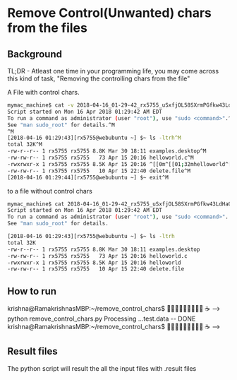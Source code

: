 # Remove Control(Unwanted) chars from the files

## Background

TL;DR - Atleast one time  in your programming life, you may come across this kind of task, "Removing the controlling chars from the file"

A File with control chars.

```bash
mymac_machine$ cat -v 2018-04-16_01-29-42_rx5755_uSxfjOL58SXrmPGfkw43LdHaOFBm0f7uDSLzQuIapl.data
Script started on Mon 16 Apr 2018 01:29:42 AM EDT
To run a command as administrator (user "root"), use "sudo <command>".^M
See "man sudo_root" for details.^M
^M
[2018-04-16 01:29:43][rx5755@webubuntu ~] $~ ls -ltrh^M
total 32K^M
-rw-r--r-- 1 rx5755 rx5755 8.8K Mar 30 18:11 examples.desktop^M
-rw-rw-r-- 1 rx5755 rx5755   73 Apr 15 20:16 helloworld.c^M
-rwxrwxr-x 1 rx5755 rx5755 8.5K Apr 15 20:16 ^[[0m^[[01;32mhelloworld^[[0m^M
-rw-rw-r-- 1 rx5755 rx5755   10 Apr 15 22:40 delete.file^M
[2018-04-16 01:29:44][rx5755@webubuntu ~] $~ exit^M
```
to a file without control chars
```bash
mymac_machine$ cat 2018-04-16_01-29-42_rx5755_uSxfjOL58SXrmPGfkw43LdHaOFBm0f7uDSLzQuIapl.data
Script started on Mon 16 Apr 2018 01:29:42 AM EDT
To run a command as administrator (user "root"), use "sudo <command>".
See "man sudo_root" for details.

[2018-04-16 01:29:43][rx5755@webubuntu ~] $~ ls -ltrh
total 32K
-rw-r--r-- 1 rx5755 rx5755 8.8K Mar 30 18:11 examples.desktop
-rw-rw-r-- 1 rx5755 rx5755   73 Apr 15 20:16 helloworld.c
-rwxrwxr-x 1 rx5755 rx5755 8.5K Apr 15 20:16 helloworld
-rw-rw-r-- 1 rx5755 rx5755   10 Apr 15 22:40 delete.file
```
## How to run
krishna@RamakrishnasMBP:~/remove_control_chars$ 💃🏏🍎🌴 ☕️ --> python remove_control_chars.py
Processing ...test.data -- DONE
krishna@RamakrishnasMBP:~/remove_control_chars$ 💃🏏🍎🌴 ☕️ -->

## Result files
The python script will result the all the input files with .result files
